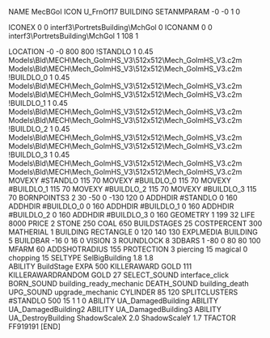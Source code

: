 NAME MecBGoI
ICON U_FrnOf17
BUILDING
SETANMPARAM -0 -0 1 0

ICONEX 0 0 interf3\PortretsBuilding\MchGol 0
ICONANM 0 0 interf3\PortretsBuilding\MchGol 1 108 1

LOCATION -0 -0 800 800
!STANDLO      1 0.45 Models\Bld\MECH\Mech_GolmHS_V3\512x512\Mech_GolmHS_V3.c2m Models\Bld\MECH\Mech_GolmHS_V3\512x512\Mech_GolmHS_V3.c2m
!BUILDLO_0    1 0.45 Models\Bld\MECH\Mech_GolmHS_V3\512x512\Mech_GolmHS_V3.c2m Models\Bld\MECH\Mech_GolmHS_V3\512x512\Mech_GolmHS_V3.c2m
!BUILDLO_1    1 0.45 Models\Bld\MECH\Mech_GolmHS_V3\512x512\Mech_GolmHS_V3.c2m Models\Bld\MECH\Mech_GolmHS_V3\512x512\Mech_GolmHS_V3.c2m
!BUILDLO_2    1 0.45 Models\Bld\MECH\Mech_GolmHS_V3\512x512\Mech_GolmHS_V3.c2m Models\Bld\MECH\Mech_GolmHS_V3\512x512\Mech_GolmHS_V3.c2m
!BUILDLO_3    1 0.45 Models\Bld\MECH\Mech_GolmHS_V3\512x512\Mech_GolmHS_V3.c2m Models\Bld\MECH\Mech_GolmHS_V3\512x512\Mech_GolmHS_V3.c2m
MOVEXY #STANDLO   115 70
MOVEXY #BUILDLO_0 115 70 
MOVEXY #BUILDLO_1 115 70
MOVEXY #BUILDLO_2 115 70
MOVEXY #BUILDLO_3 115 70
BORNPOINTS3 2 30 -50 0 -130 120 0
ADDHDIR #STANDLO 0 160
ADDHDIR #BUILDLO_0 0 160
ADDHDIR #BUILDLO_1 0 160
ADDHDIR #BUILDLO_2 0 160
ADDHDIR #BUILDLO_3 0 160
GEOMETRY 1 199 32
LIFE     8000
PRICE 2 STONE 250 COAL 650
BUILDSTAGES 25
COSTPERCENT 300
MATHERIAL 1 BUILDING
RECTANGLE    0 120 140 130
EXPLMEDIA BUILDING 5
BUILDBAR -16 0 16 0
VISION 3
ROUNDLOCK 8
3DBARS 1 -80 0 80 80 100
MFARM 60
ADDSHOTRADIUS 155
PROTECTION 3 piercing 15 magical 0 chopping 15
SELTYPE SelBigBuilding 1.8 1.8	
ABILITY BuildStage
EXPA 500
KILLERAWARD             GOLD 111
KILLERAWARDRANDOM       GOLD 27
SELECT_SOUND interface_click
BORN_SOUND building_ready_mechanic
DEATH_SOUND building_death
UPG_SOUND upgrade_mechanic
CYLINDER 85 120
SPLITCLUSTERS #STANDLO 500 15 1 1 0
ABILITY UA_DamagedBuilding
ABILITY UA_DamagedBuilding2
ABILITY UA_DamagedBuilding3
ABILITY UA_DestroyBuilding
ShadowScaleX 2.0
ShadowScaleY 1.7
TFACTOR FF919191
[END]
